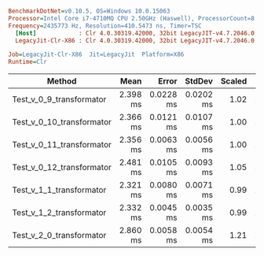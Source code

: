 ``` ini

BenchmarkDotNet=v0.10.5, OS=Windows 10.0.15063
Processor=Intel Core i7-4710MQ CPU 2.50GHz (Haswell), ProcessorCount=8
Frequency=2435773 Hz, Resolution=410.5473 ns, Timer=TSC
  [Host]            : Clr 4.0.30319.42000, 32bit LegacyJIT-v4.7.2046.0
  LegacyJit-Clr-X86 : Clr 4.0.30319.42000, 32bit LegacyJIT-v4.7.2046.0

Job=LegacyJit-Clr-X86  Jit=LegacyJit  Platform=X86  
Runtime=Clr  

```
 |                    Method |     Mean |     Error |    StdDev | Scaled |     Gen 0 | Allocated |
 |-------------------------- |---------:|----------:|----------:|-------:|----------:|----------:|
 |  Test_v_0_9_transformator | 2.398 ms | 0.0228 ms | 0.0202 ms |   1.02 | 1405.9896 |   4.33 MB |
 | Test_v_0_10_transformator | 2.366 ms | 0.0121 ms | 0.0107 ms |   1.00 | 1407.0313 |   4.33 MB |
 | Test_v_0_11_transformator | 2.356 ms | 0.0063 ms | 0.0056 ms |   1.00 | 1403.9063 |   4.33 MB |
 | Test_v_0_12_transformator | 2.481 ms | 0.0105 ms | 0.0093 ms |   1.05 | 1522.9167 |   4.69 MB |
 |  Test_v_1_1_transformator | 2.321 ms | 0.0080 ms | 0.0071 ms |   0.99 | 1403.9063 |   4.33 MB |
 |  Test_v_1_2_transformator | 2.332 ms | 0.0045 ms | 0.0035 ms |   0.99 | 1400.7813 |   4.33 MB |
 |  Test_v_2_0_transformator | 2.860 ms | 0.0058 ms | 0.0054 ms |   1.21 | 1397.6563 |   4.33 MB |
